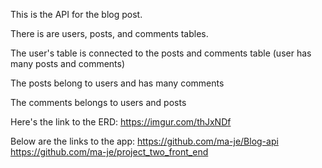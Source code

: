This is the API for the blog post.

There is are users, posts, and comments tables.

The user's table is connected to the posts and comments table (user has many posts and comments)

The posts belong to users and has many comments

The comments belongs to users and posts

Here's the link to the ERD: https://imgur.com/thJxNDf

Below are the links to the app:
https://github.com/ma-je/Blog-api
https://github.com/ma-je/project_two_front_end
